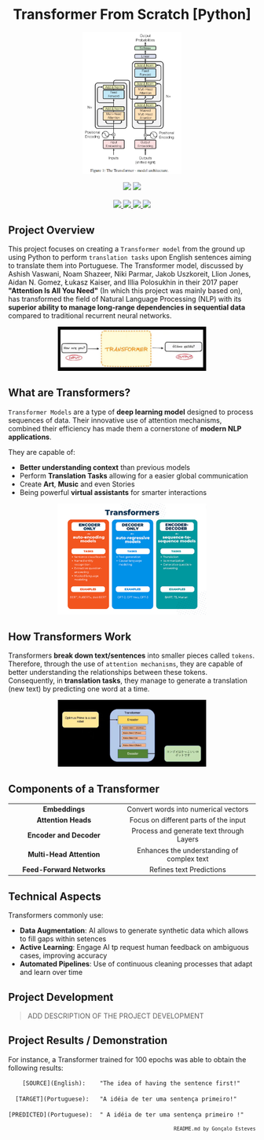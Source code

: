 <p>
<div align="center">

# Transformer From Scratch [Python]
</div>
</p>

<p align="center" width="100%">
    <img src="./Transformer From Scratch/Assets/Transformer_Diagram.png" width="40%" height="40%" />
</p>

<div align="center">
    <a>
        <img src="https://img.shields.io/badge/Made%20with-Jupyter-white?style=for-the-badge&logo=Jupyter&logoColor=white">
    </a>
    <a>
        <img src="https://img.shields.io/badge/Made%20with-Python-white?style=for-the-badge&logo=Python&logoColor=white">
    </a>
</div>

<br/>

<div align="center">
    <a href="https://github.com/EstevesX10/Transformer-From-Scratch/blob/main/LICENSE">
        <img src="https://img.shields.io/github/license/EstevesX10/Transformer-From-Scratch?style=flat&logo=gitbook&logoColor=white&label=License&color=white">
    </a>
    <a href="">
        <img src="https://img.shields.io/github/repo-size/EstevesX10/Transformer-From-Scratch?style=flat&logo=googlecloudstorage&logoColor=white&logoSize=auto&label=Repository%20Size&color=white">
    </a>
    <a href="">
        <img src="https://img.shields.io/github/stars/EstevesX10/Transformer-From-Scratch?style=flat&logo=adafruit&logoColor=white&logoSize=auto&label=Stars&color=white">
    </a>
    <a href="https://github.com/EstevesX10/Transformer-From-Scratch/blob/main/DEPENDENCIES.md">
        <img src="https://img.shields.io/badge/Dependencies-DEPENDENCIES.md-white?style=flat&logo=anaconda&logoColor=white&logoSize=auto&color=white"> 
    </a>
</div>

## Project Overview

This project focuses on creating a `Transformer model` from the ground up using Python to perform `translation tasks` upon English sentences aiming to translate them into Portuguese. The Transformer model, discussed by Ashish Vaswani, Noam Shazeer, Niki Parmar, Jakob Uszkoreit, Llion Jones, Aidan N. Gomez, Łukasz Kaiser, and Illia Polosukhin in their 2017 paper **"Attention Is All You Need"** (In which this project was mainly based on),  has transformed the field of Natural Language Processing (NLP) with its **superior ability to manage long-range dependencies in sequential data** compared to traditional recurrent neural networks.

<div align="center">
<img src="./Transformer From Scratch/Assets/Transformer.png" width="60%" height="60%" />
</div>

## What are Transformers?

`Transformer Models` are a type of **deep learning model** designed to process sequences of data. Their innovative use of attention mechanisms, combined their efficiency has made them a cornerstone of **modern NLP applications**.

They are capable of:

- **Better understanding context** than previous models
- Perform **Translation Tasks** allowing for a easier global communication
- Create **Art**, **Music** and even Stories
- Being powerful **virtual assistants** for smarter interactions

<div align="center">
<img src="./Transformer From Scratch/Assets/Transformers_Types.png" width="60%" height="60%" />
</div>

## How Transformers Work

Transformers **break down text/sentences** into smaller pieces called `tokens`. Therefore, through the use of `attention mechanisms`, they are capable of better understanding the relationships between these tokens. Consequently, in **translation tasks**, they manage to generate a translation (new text) by predicting one word at a time.

<div align="center">
<img src="./Transformer From Scratch/Assets/Translation_Task.png" width="60%" height="60%" />
</div>

## Components of a Transformer
<div align="center">
    <table width="100%">
    <tr>
        <td width="45%">
            <div align="center">
            <b>Embeddings</b>
            </div>
        </td>
        <td width="55%">
            <div align="center">
            Convert words into numerical vectors
            </div>
        </td>
    </tr>
    <tr>
        <td width="45%">
            <div align="center">
            <b>Attention Heads</b>
            </div>
        </td>
        <td width="55%">
            <div align="center">
            Focus on different parts of the input
            </div>
        </td>
    </tr>
    <tr>
        <td width="45%">
            <div align="center">
            <b>Encoder and Decoder</b>
            </div>
        </td>
        <td width="55%">
            <div align="center">
            Process and generate text through Layers
            </div>
        </td>
    </tr>
    <tr>
        <td width="45%">
            <div align="center">
            <b>Multi-Head Attention</b>
            </div>
        </td>
        <td width="55%">
            <div align="center">
            Enhances the understanding of complex text
            </div>
        </td>
    </tr>
    <tr>
        <td width="45%">
            <div align="center">
            <b>Feed-Forward Networks</b>
            </div>
        </td>
        <td width="55%">
            <div align="center">
            Refines text Predictions
            </div>
        </td>
    </tr>
    </table>
</div>

## Technical Aspects

Transformers commonly use:

- **Data Augmentation**: AI allows to generate synthetic data which allows to fill gaps within setences
- **Active Learning**: Engage AI tp request human feedback on ambiguous cases, improving accuracy
- **Automated Pipelines**: Use of continuous cleaning processes that adapt and learn over time

## Project Development

> ADD DESCRIPTION OF THE PROJECT DEVELOPMENT

## Project Results / Demonstration

For instance, a Transformer trained for 100 epochs was able to obtain the following results:

        [SOURCE](English):    "The idea of having the sentence first!"

      [TARGET](Portuguese):   "A idéia de ter uma sentença primeiro!"

    [PREDICTED](Portuguese):  " A idéia de ter uma sentença primeiro !"


<div align="right">
<sub>
<!-- <sup></sup> -->

`README.md by Gonçalo Esteves`
</sub>
</div>
